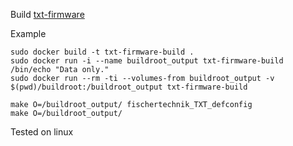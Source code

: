
Build [txt-firmware](https://github.com/insc/txt-firmware) 

Example

    sudo docker build -t txt-firmware-build .
    sudo docker run -i --name buildroot_output txt-firmware-build /bin/echo "Data only."
    sudo docker run --rm -ti --volumes-from buildroot_output -v $(pwd)/buildroot:/buildroot_output txt-firmware-build
    
    make O=/buildroot_output/ fischertechnik_TXT_defconfig 
    make O=/buildroot_output/

Tested on linux 
